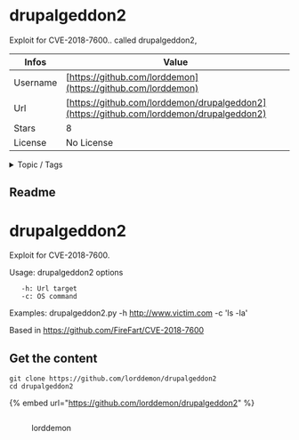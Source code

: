 # drupalgeddon2

Exploit for CVE-2018-7600.. called drupalgeddon2,  

| Infos    | Value                                                              |
| -------- | -------------------------------------------------------------------|
| Username | [https://github.com/lorddemon](https://github.com/lorddemon) |
| Url      | [https://github.com/lorddemon/drupalgeddon2](https://github.com/lorddemon/drupalgeddon2)                                               |
| Stars    | 8                                                          |
| License  | No License                                                        |

<details>

<summary>Topic / Tags</summary>

* drupalgeddon2

</details>

## Readme

# drupalgeddon2
Exploit for CVE-2018-7600.

Usage: drupalgeddon2 options 

       -h: Url target
       -c: OS command

Examples:
        drupalgeddon2.py -h http://www.victim.com -c 'ls -la'


Based in https://github.com/FireFart/CVE-2018-7600


## Get the content

```
git clone https://github.com/lorddemon/drupalgeddon2
cd drupalgeddon2
```

{% embed url="https://github.com/lorddemon/drupalgeddon2" %}

<figure><img src="https://avatars.githubusercontent.com/u/6675738?v=4" alt=""><figcaption><p>lorddemon</p></figcaption></figure>
